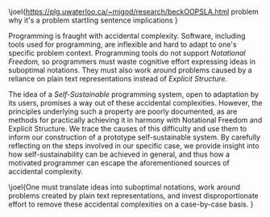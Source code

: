 \joel{https://plg.uwaterloo.ca/~migod/research/beckOOPSLA.html
problem
why it's a problem
startling sentence
implications
}

Programming is fraught with accidental complexity. Software, including tools used for programming, are inflexible and hard to adapt to one's specific problem context. Programming tools do not support *Notational Freedom,* so programmers must waste cognitive effort expressing ideas in suboptimal notations. They must also work around problems caused by a reliance on plain text representations instead of *Explicit Structure.*

The idea of a *Self-Sustainable* programming system, open to adaptation by its users, promises a way out of these accidental complexities. However, the principles underlying such a property are poorly documented, as are methods for practically achieving it in harmony with Notational Freedom and Explicit Structure. We trace the causes of this difficulty and use them to inform our construction of a prototype self-sustainable system. By carefully reflecting on the steps involved in our specific case, we provide insight into how self-sustainability can be achieved in general, and thus how a motivated programmer can escape the aforementioned sources of accidental complexity.

\joel{One must translate ideas into suboptimal notations, work around problems created by plain text representations, and invest disproportionate effort to remove these accidental complexities on a case-by-case basis. }
